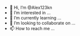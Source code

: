 - 👋 Hi, I’m @Alex123kn
- 👀 I’m interested in ...
- 🌱 I’m currently learning ...
- 💞️ I’m looking to collaborate on ...
- 📫 How to reach me ...

<!---
Alex123kn/Alex123kn is a ✨ special ✨ repository because its `README.md` (this file) appears on your GitHub profile.
You can click the Preview link to take a look at your changes.
--->
